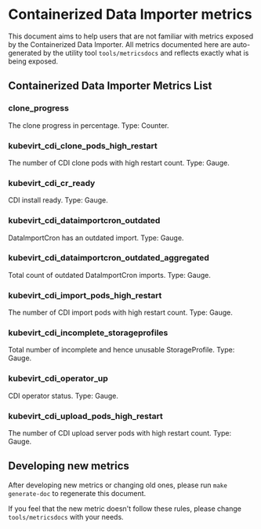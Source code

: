 # Containerized Data Importer metrics
This document aims to help users that are not familiar with metrics exposed by the Containerized Data Importer.
All metrics documented here are auto-generated by the utility tool `tools/metricsdocs` and reflects exactly what is being exposed.

## Containerized Data Importer Metrics List
### clone_progress
The clone progress in percentage. Type: Counter.
### kubevirt_cdi_clone_pods_high_restart
The number of CDI clone pods with high restart count. Type: Gauge.
### kubevirt_cdi_cr_ready
CDI install ready. Type: Gauge.
### kubevirt_cdi_dataimportcron_outdated
DataImportCron has an outdated import. Type: Gauge.
### kubevirt_cdi_dataimportcron_outdated_aggregated
Total count of outdated DataImportCron imports. Type: Gauge.
### kubevirt_cdi_import_pods_high_restart
The number of CDI import pods with high restart count. Type: Gauge.
### kubevirt_cdi_incomplete_storageprofiles
Total number of incomplete and hence unusable StorageProfile. Type: Gauge.
### kubevirt_cdi_operator_up
CDI operator status. Type: Gauge.
### kubevirt_cdi_upload_pods_high_restart
The number of CDI upload server pods with high restart count. Type: Gauge.
## Developing new metrics
After developing new metrics or changing old ones, please run `make generate-doc` to regenerate this document.

If you feel that the new metric doesn't follow these rules, please change `tools/metricsdocs` with your needs.
